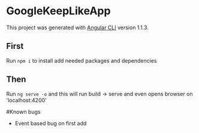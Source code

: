 # GoogleKeepLikeApp

This project was generated with [Angular CLI](https://github.com/angular/angular-cli) version 1.1.3.

## First

Run `npm i` to install add needed packages and dependencies

## Then

Run `ng serve -o` and this will run build -> serve and even opens browser on 'localhost:4200'

#Known bugs

* Event based bug on first add

